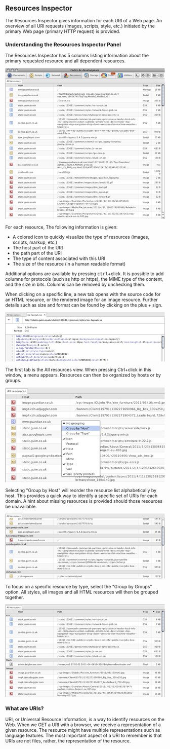 ## Resources Inspector

The Resources Inspector gives information for each URI of a Web page. An overview of all URI requests (images, scripts, style, etc.) initiated by the primary Web page (primary HTTP request) is provided.

### Understanding the Resources Inspector Panel

The Resources Inspector has 5 columns listing information about the primary requested resource and all dependent resources.

![Resource View](img/resource-view.png)

For each resource, The following information is given:

* A colored icon to quickly visualize the type of resources (images, scripts, markup, etc.)
* The host part of the URI
* the path part of the URI
* The type of content associated with this URI
* The size of the resource (in a human readable format)

Additional options are available by pressing <kbd>ctrl</kbd>+click. It is possible to add columns for protocols (such as http or https), the MIME type of the content, and the size in bits. Columns can be removed by unchecking them.  

When clicking on a specific line, a new tab opens with the source code for an HTML resource, or the rendered image for an image resource. Further details such as size and format can be found by clicking on the plus + sign. 

![Resource Detail Expand](img/resource-detail-expand.png)

The first tab is the All resources view. When pressing Ctrl+click in this window, a menu appears. Resources can then be organized by hosts or by groups.

![Resource Grouping Opt](img/resource-grouping-opt.png)

Selecting "Group by Host" will reorder the resource list alphabetically by host. This provides a quick way to identify a specific set of URIs for each domain. A hint about missing resources is provided should those resources be unavailable.

![Resource By Host](img/resource-by-host.png)

To focus on a specific resource by type, select the "Group by Groups" option. All styles, all images and all HTML resources will then be grouped together.

![Resource By Type](img/resource-by-type.png)

### What are URIs?

URI, or Universal Resource Information, is a way to identify resources on the Web. When we GET a URI with a browser, we receive a representation of a given resource. The resource might have multiple representations such as language features. The most important aspect of a URI to remember is that URIs are not files, rather, the representation of the resource.


